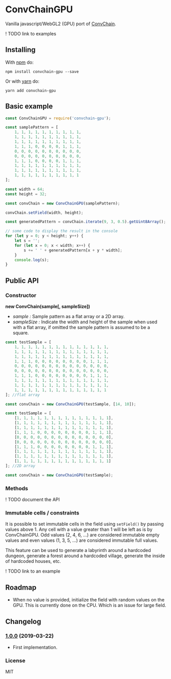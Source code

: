 # ConvChainGPU

Vanilla javascript/WebGL2 (GPU) port of [ConvChain](https://github.com/mxgmn/ConvChain).

! TODO link to examples

## Installing

With [npm](http://npmjs.org) do:

```
npm install convchain-gpu --save
```

Or with [yarn](https://yarnpkg.com) do:

```
yarn add convchain-gpu
```

## Basic example

```js
const ConvChainGPU = require('convchain-gpu');

const samplePattern = [
    1, 1, 1, 1, 1, 1, 1, 1, 1, 1,
    1, 1, 1, 1, 1, 1, 1, 1, 1, 1,
    1, 1, 1, 1, 1, 1, 1, 1, 1, 1,
    1, 1, 1, 0, 0, 0, 0, 1, 1, 1,
    0, 0, 0, 0, 0, 0, 0, 0, 0, 0,
    0, 0, 0, 0, 0, 0, 0, 0, 0, 0,
    1, 1, 1, 0, 0, 0, 0, 1, 1, 1,
    1, 1, 1, 1, 1, 1, 1, 1, 1, 1,
    1, 1, 1, 1, 1, 1, 1, 1, 1, 1,
    1, 1, 1, 1, 1, 1, 1, 1, 1, 1
];

const width = 64;
const height = 32;

const convChain = new ConvChainGPU(samplePattern);

convChain.setField(width, height);

const generatedPattern = convChain.iterate(9, 3, 0.5).getUint8Array(); // a flat Uint8Array

// some code to display the result in the console
for (let y = 0; y < height; y++) {
    let s = '';
    for (let x = 0; x < width; x++) {
        s += ' ' + generatedPattern[x + y * width];
    }
    console.log(s);
}
```

## Public API

### Constructor

**new ConvChain(sample[, sampleSize])**

 - *sample :* Sample pattern as a flat array or a 2D array.
 - *sampleSize :* Indicate the width and height of the sample when used with a flat array, if omitted the sample pattern is assumed to be a square.

```js
const testSample = [
    1, 1, 1, 1, 1, 1, 1, 1, 1, 1, 1, 1, 1, 1,
    1, 1, 1, 1, 1, 1, 1, 1, 1, 1, 1, 1, 1, 1,
    1, 1, 1, 1, 1, 1, 1, 1, 1, 1, 1, 1, 1, 1,
    1, 1, 1, 0, 0, 0, 0, 0, 0, 0, 0, 1, 1, 1,
    0, 0, 0, 0, 0, 0, 0, 0, 0, 0, 0, 0, 0, 0,
    0, 0, 0, 0, 0, 0, 0, 0, 0, 0, 0, 0, 0, 0,
    1, 1, 1, 0, 0, 0, 0, 0, 0, 0, 0, 1, 1, 1,
    1, 1, 1, 1, 1, 1, 1, 1, 1, 1, 1, 1, 1, 1,
    1, 1, 1, 1, 1, 1, 1, 1, 1, 1, 1, 1, 1, 1,
    1, 1, 1, 1, 1, 1, 1, 1, 1, 1, 1, 1, 1, 1
]; //flat array

const convChain = new ConvChainGPU(testSample, [14, 10]);
```

```js
const testSample = [
    [1, 1, 1, 1, 1, 1, 1, 1, 1, 1, 1, 1, 1, 1],
    [1, 1, 1, 1, 1, 1, 1, 1, 1, 1, 1, 1, 1, 1],
    [1, 1, 1, 1, 1, 1, 1, 1, 1, 1, 1, 1, 1, 1],
    [1, 1, 1, 0, 0, 0, 0, 0, 0, 0, 0, 1, 1, 1],
    [0, 0, 0, 0, 0, 0, 0, 0, 0, 0, 0, 0, 0, 0],
    [0, 0, 0, 0, 0, 0, 0, 0, 0, 0, 0, 0, 0, 0],
    [1, 1, 1, 0, 0, 0, 0, 0, 0, 0, 0, 1, 1, 1],
    [1, 1, 1, 1, 1, 1, 1, 1, 1, 1, 1, 1, 1, 1],
    [1, 1, 1, 1, 1, 1, 1, 1, 1, 1, 1, 1, 1, 1],
    [1, 1, 1, 1, 1, 1, 1, 1, 1, 1, 1, 1, 1, 1]
]; //2D array

const convChain = new ConvChainGPU(testSample);
```

### Methods

! TODO document the API

### Immutable cells / constraints

It is possible to set immutable cells in the field using `setField()` by passing values above 1. Any cell with a value
greater than 1 will be left as is by ConvChainGPU. Odd values (2, 4, 6, ...) are considered immutable empty values and
even values (1, 3, 5, ...) are considered immutable full values.

This feature can be used to generate a labyrinth around a hardcoded dungeon, generate a forest around a hardcoded
village, generate the inside of hardcoded houses, etc.

! TODO link to an example

## Roadmap

 * When no value is provided, initialize the field with random values on the GPU. This is currently done on the CPU.
Which is an issue for large field.

## Changelog

### [1.0.0](https://github.com/kchapelier/convchain-gpu/tree/1.0.0) (2019-03-22)

 * First implementation.

### License

MIT